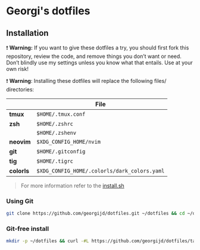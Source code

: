 # Georgi's dotfiles

## Installation

 :exclamation: **Warning:** If you want to give these dotfiles a try, you should first fork this repository, review the code, and remove things you don’t want or need. Don’t blindly use my settings unless you know what that entails. Use at your own risk!

:exclamation: **Warning**: Installing these dotfiles will replace the following files/ directories:

|| File
------------- | -------------
**tmux**  | `$HOME/.tmux.conf`
**zsh**  | `$HOME/.zshrc`
|| `$HOME/.zshenv`
**neovim**  | `$XDG_CONFIG_HOME/nvim`
**git**  | `$HOME/.gitconfig`
**tig**  | `$HOME/.tigrc`
**colorls**  | `$XDG_CONFIG_HOME/.colorls/dark_colors.yaml`

> For more information refer to the [install.sh](./install.sh)

### Using Git
```bash
git clone https://github.com/georgijd/dotfiles.git ~/dotfiles && cd ~/dotfiles && ./install.sh
```

### Git-free install
```bash
mkdir -p ~/dotfiles && curl -#L https://github.com/georgijd/dotfiles/tarball/master | tar -xzv -C ~/dotfiles --strip-components=1 && cd ~/dotfiles && ./install.sh
```
